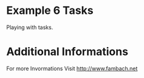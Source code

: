 # Example 6 Tasks
Playing with tasks.


# Additional Informations
For more Invormations Visit http://www.fambach.net

